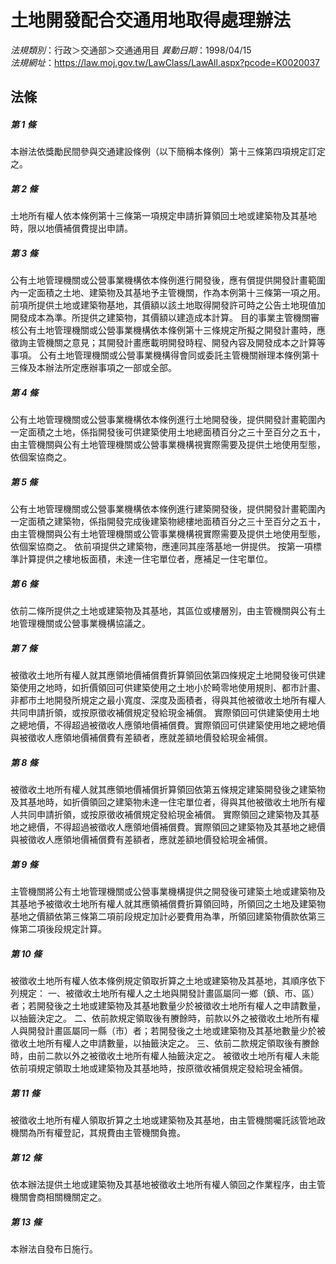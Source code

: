 # 土地開發配合交通用地取得處理辦法

*法規類別*：行政＞交通部＞交通通用目
*異動日期*：1998/04/15  
*法規網址*：https://law.moj.gov.tw/LawClass/LawAll.aspx?pcode=K0020037



## 法條
##### 第 1 條
本辦法依獎勵民間參與交通建設條例（以下簡稱本條例）第十三條第四項規定訂定之。

##### 第 2 條
土地所有權人依本條例第十三條第一項規定申請折算領回土地或建築物及其基地時，限以地價補償費提出申請。

##### 第 3 條
公有土地管理機關或公營事業機構依本條例進行開發後，應有償提供開發計畫範圍內一定面積之土地、建築物及其基地予主管機關，作為本例第十三條第一項之用。
前項所提供土地或建築物基地，其價額以該土地取得開發許可時之公告土地現值加開發成本為準。所提供之建築物，其價額以建造成本計算。
目的事業主管機關審核公有土地管理機關或公營事業機構依本條例第十三條規定所擬之開發計畫時，應徵詢主管機關之意見；其開發計畫應載明開發時程、開發內容及開發成本之計算等事項。
公有土地管理機關或公營事業機構得會同或委託主管機關辦理本條例第十三條及本辦法所定應辦事項之一部或全部。

##### 第 4 條
公有土地管理機關或公營事業機構依本條例進行土地開發後，提供開發計畫範圍內一定面積之土地，係指開發後可供建築使用土地總面積百分之三十至百分之五十，由主管機關與公有土地管理機關或公營事業機構視實際需要及提供土地使用型態，依個案協商之。

##### 第 5 條
公有土地管理機關或公營事業機構依本條例進行建築開發後，提供開發計畫範圍內一定面積之建築物，係指開發完成後建築物總樓地面積百分之三十至百分之五十，由主管機關與公有土地管理機關或公管事業機構視實際需要及提供土地使用型態，依個案協商之。
依前項提供之建築物，應連同其座落基地一併提供。
按第一項標準計算提供之樓地板面積，未達一住宅單位者，應補足一住宅單位。

##### 第 6 條
依前二條所提供之土地或建築物及其基地，其區位或樓層別，由主管機關與公有土地管理機關或公營事業機構協議之。

##### 第 7 條
被徵收土地所有權人就其應領地價補償費折算領回依第四條規定土地開發後可供建築使用之地時，如折價領回可供建築使用之土地小於畸零地使用規則、都市計畫、非都市土地開發所規定之最小寬度、深度及面積者，得與其他被徵收土地所有權人共同申請折領，或按原徵收補償規定發給現金補償。
實際領回可供建築使用土地之總地價，不得超過被徵收人應領地價補償費。實際領回可供建築使用地之總地價與被徵收人應領地價補償費有差額者，應就差額地價發給現金補償。

##### 第 8 條
被徵收土地所有權人就其應領地價補償折算領回依第五條規定建築開發後之建築物及其基地時，如折價領回之建築物未達一住宅單位者，得與其他被徵收土地所有權人共同申請折領，或按原徵收補償規定發給現金補償。
實際領回之建築物及其基地之總價，不得超過被徵收人應領地價補償費。實際領回之建築物及其基地之總價與被徵收人應領地價補償費有差額者，應就差額地價發給現金補償。

##### 第 9 條
主管機關將公有土地管理機關或公營事業機構提供之開發後可建築土地或建築物及其基地予被徵收土地所有權人就其應領補償費折算領回時，所領回之土地及建築物基地之價額依第三條第二項前段規定加計必要費用為準，所領回建築物價款依第三條第二項後段規定計算。

##### 第 10 條
被徵收土地所有權人依本條例規定領取折算之土地或建築物及其基地，其順序依下列規定：
一、被徵收土地所有權人之土地與開發計畫區屬同一鄉（鎮、市、區）者；若開發後之土地或建築物及其基地數量少於被徵收土地所有權人之申請數量，以抽籤決定之。
二、依前款規定領取後有賸餘時，前款以外之被徵收土地所有權人與開發計畫區屬同一縣（市）者；若開發後之土地或建築物及其基地數量少於被徵收土地所有權人之申請數量，以抽籤決定之。
三、依前二款規定領取後有賸餘時，由前二款以外之被徵收土地所有權人抽籤決定之。
被徵收土地所有權人未能依前項規定領取土地或建築物及其基地時，按原徵收補償規定發給現金補償。

##### 第 11 條
被徵收土地所有權人領取折算之土地或建築物及其基地，由主管機關囑託該管地政機關為所有權登記，其規費由主管機關負擔。

##### 第 12 條
依本辦法提供土地或建築物及其基地被徵收土地所有權人領回之作業程序，由主管機關會商相關機關定之。

##### 第 13 條
本辦法自發布日施行。


